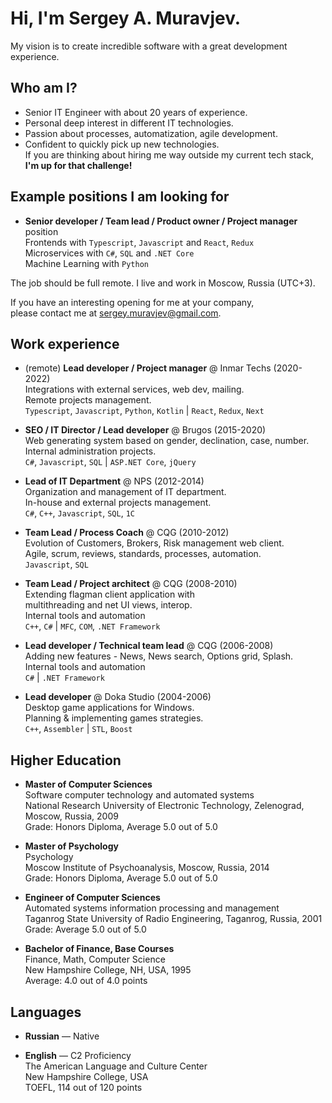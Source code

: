 # Hi, I'm Sergey A. Muravjev.

My vision is to create incredible software with a great development experience.

## Who am I?

- Senior IT Engineer with about 20 years of experience.
- Personal deep interest in different IT technologies.
- Passion about processes, automatization, agile development.
- Confident to quickly pick up new technologies.\
  If you are thinking about hiring me way outside my current tech stack,\
  **I'm up for that challenge!**

## Example positions I am looking for

- **Senior developer / Team lead / Product owner / Project manager** position\
  Frontends with `Typescript`, `Javascript` and `React`, `Redux`\
  Microservices with `C#`, `SQL` and `.NET Core`\
  Machine Learning with `Python`

The job should be full remote. I live and work in Moscow, Russia (UTC+3).

If you have an interesting opening for me at your company,\
please contact me at [sergey.muravjev@gmail.com](mailto:sergey.muravjev@gmail.com).

## Work experience

- (remote) **Lead developer / Project manager** @ Inmar Techs (2020-2022)\
  Integrations with external services, web dev, mailing.\
  Remote projects management.\
  `Typescript`, `Javascript`, `Python`, `Kotlin` | `React`, `Redux`, `Next`

- **SEO / IT Director / Lead developer** @ Brugos (2015-2020)\
  Web generating system based on gender, declination, case, number.\
  Internal administration projects.\
  `С#`, `Javascript`, `SQL` | `ASP.NET Core`, `jQuery`

- **Lead of IT Department** @ NPS (2012-2014)\
  Organization and management of IT department.\
  In-house and external projects management.\
  `С#`, `С++`, `Javascript`, `SQL`, `1C`

- **Team Lead / Process Coach** @ CQG (2010-2012)\
  Evolution of Customers, Brokers, Risk management web client.\
  Agile, scrum, reviews, standards, processes, automation.\
  `Javascript`, `SQL`

- **Team Lead / Project architect** @ CQG (2008-2010)\
  Extending flagman client application with\
  multithreading and net UI views, interop.\
  Internal tools and automation\
  `С++`, `С#` | `MFC`, `COM`, `.NET Framework`

- **Lead developer / Technical team lead** @ CQG (2006-2008)\
  Adding new features - News, News search, Options grid, Splash.\
  Internal tools and automation\
  `С#` | `.NET Framework`

- **Lead developer** @ Doka Studio (2004-2006)\
  Desktop game applications for Windows.\
  Planning & implementing games strategies.\
  `C++`, `Assembler` | `STL`, `Boost`

## Higher Education

- **Master of Computer Sciences**\
  Software computer technology and automated systems\
  National Research University of Electronic Technology, Zelenograd, Moscow, Russia, 2009\
  Grade: Honors Diploma, Average 5.0 out of 5.0

- **Master of Psychology**\
  Psychology\
  Moscow Institute of Psychoanalysis, Moscow, Russia, 2014\
  Grade: Honors Diploma, Average 5.0 out of 5.0

- **Engineer of Computer Sciences**\
  Automated systems information processing and management\
  Taganrog State University of Radio Engineering, Taganrog, Russia, 2001\
  Grade: Average 5.0 out of 5.0

- **Bachelor of Finance, Base Courses**\
  Finance, Math, Computer Science\
  New Hampshire College, NH, USA, 1995\
  Average: 4.0 out of 4.0 points

## Languages

- **Russian** — Native

- **English** — C2 Proficiency\
  The American Language and Culture Center\
  New Hampshire College, USA\
  TOEFL, 114 out of 120 points
